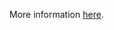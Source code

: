 More information [here](https://docs.bridgecrew.io/docs/ensure-alibaba-cloud-alb-acl-restricts-public-access).
